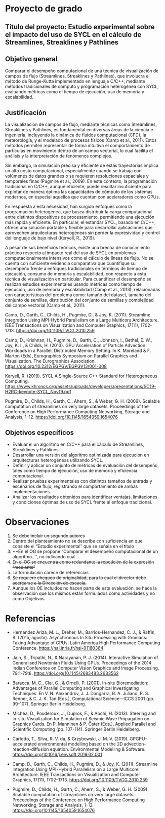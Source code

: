 # Proyecto de grado

## Título del proyecto: Estudio experimental sobre el impacto del uso de SYCL en el cálculo de Streamlines, Streaklines y Pathlines

## Objetivo general

Comparar el desempeño computacional de una técnica de visualización de campos de flujo (Streamlines, Streaklines y Pathlines), que involucra el método de Runge-Kutta implementado en lenguaje C/C++, mediante métodos tradicionales de cómputo y programación heterogénea con SYCL, evaluando métricas como el tiempo de ejecución, uso de memoria y escalabilidad.

## Justificación

La visualización de campos de flujo, mediante técnicas como Streamlines, Streaklines y Pathlines, es fundamental en diversas áreas de la ciencia e ingeniería, incluyendo la dinámica de fluidos computacional (CFD), la meteorología, y el modelado de procesos físicos (Camp et al., 2011). Estos métodos permiten representar de forma intuitiva el comportamiento de partículas en movimiento dentro de un campo vectorial, lo cual facilita el análisis y la interpretación de fenómenos complejos.

Sin embargo, la simulación precisa y eficiente de estas trayectorias implica un alto costo computacional, especialmente cuando se trabaja con volúmenes de datos grandes o se requieren resoluciones espaciales y temporales finas (Pugmire et al., 2009). En este contexto, la programación tradicional en C/C++, aunque eficiente, puede resultar insuficiente para explotar de manera óptima las capacidades de cómputo de los sistemas modernos, en especial aquellos que cuentan con aceleradores como GPUs.

En respuesta a esta necesidad, han surgido enfoques como la programación heterogénea, que busca distribuir la carga computacional entre distintos dispositivos de procesamiento, permitiendo una ejecución más rápida y eficiente. En particular, el estándar SYCL, basado en C/C++, ofrece una solución portable y flexible para desarrollar aplicaciones que aprovechen arquitecturas heterogéneas sin perder la expresividad y control del lenguaje de bajo nivel (Keryell, R., 2019).

A pesar de sus beneficios teóricos, existe una brecha de conocimiento práctico respecto al impacto real del uso de SYCL en problemas computacionalmente intensivos como el cálculo de líneas de flujo. No se cuenta con suficiente evidencia comparativa que cuantifique su desempeño frente a enfoques tradicionales en términos de tiempo de ejecución, consumo de memoria y escalabilidad, con respecto a esta técnica de visualización en particular. Para cuantificar el desempeño se realizan estudios experimentales usando métricas como tiempo de ejecución, uso de memoria y escalabilidad (Camp et al., 2013), relacionadas con características del problema como: tamaño del dataset, tamaño del conjunto de semillas, distribución del conjunto de semillas y complejidad del campo vectorial (Camp et al., 2011).

Camp, D., Garth, C., Childs, H., Pugmire, D., & Joy, K. (2011). Streamline Integration Using MPI-Hybrid Parallelism on a Large Multicore Architecture. IEEE Transactions on Visualization and Computer Graphics, 17(11), 1702–1713. <https://doi.org/10.1109/TVCG.2010.259>

Camp, D., Krishnan, H., Pugmire, D., Garth, C., Johnson, I., Bethel, E. W., Joy, K. I., & Childs, H. (2013). GPU Acceleration of Particle Advection Workloads in a Parallel, Distributed Memory Setting. In K. Moreland & F. Marton (Eds), Eurographics Symposium on Parallel Graphics and Visualization. The Eurographics Association. <https://doi.org/10.2312/EGPGV/EGPGV13/001-008>

Keryell, R. (2019). SYCL A Single-Source C++ Standard for Heterogeneous Computing. <https://www.khronos.org/assets/uploads/developers/presentations/SC19-H2RC-keynote-SYCL_Nov19.pdf>

Pugmire, D., Childs, H., Garth, C., Ahern, S., & Weber, G. H. (2009). Scalable computation of streamlines on very large datasets. Proceedings of the Conference on High Performance Computing Networking, Storage and Analysis, 1–12. <https://doi.org/10.1145/1654059.1654076>

## Objetivos específicos

- Evaluar el un algoritmo en C/C++ para el cálculo de Streamlines, Streaklines y Pathlines.
- Desarrollar una versión del algoritmo optimizada para ejecución en arquitecturas heterogéneas utilizando SYCL.
- Definir y aplicar un conjunto de métricas de evaluación del desempeño, tales como tiempo de ejecución, uso de memoria y eficiencia computacional.
- Realizar pruebas experimentales con distintos tamaños de entrada y escenarios de flujo, registrando el comportamiento de ambas implementaciones.
- Analizar los resultados obtenidos para identificar ventajas, limitaciones y condiciones óptimas de uso de SYCL frente al enfoque tradicional.

# Observaciones

1. ~~Se debe incluir un segundo autores~~
2. Dentro del planteamiento no se describe con suficiencia en que consiste el “Estudio experimental” que se señala en el título
3. ~~En el OG se propone “Comparar el desempeño computacional de un algoritmo…”, no indicando cual.
4. ~~En el OG se encuentra como redundante la repetición de la expresión “mediante”~~
5. La formulación carece de referencias
6. ~~Se requiere chequeo de originalidad, para lo cual el director debe acercarse a la Dirección de escuela.~~
7. Aunque los OE incluidos no hacen parte de esta evaluación, se hace la observación que los mismos están formulados como actividades y no como Objetivos.

# Referencias

- Hernandez Ariza, M. L., Dreher, M., Barrios-Hernandez, C. J., & Raffin, B. (2015, agosto). Asynchronous In Situ Processing with Gromacs: Taking Advantage of GPUs. Latin America High Performance Computing Conference. <https://hal.inria.fr/hal-01180364>

- Jain, S., Tripathi, N., & Narayanan, P. J. (2014). Interactive Simulation of Generalised Newtonian Fluids Using GPUs. Proceedings of the 2014 Indian Conference on Computer Vision Graphics and Image Processing, 79:1-79:8. <https://doi.org/10.1145/2683483.2683562>

- Baracca, M. C., Clai, G., & Ornelli, P. (2001). In-situ Bioremediation: Advantages of Parallel Computing and Graphical Investigating Techniques. En V. N. Alexandrov, J. J. Dongarra, B. A. Juliano, R. S. Renner, & C. J. K. Tan (Eds.), Computational Science—ICCS 2001 (pp. 99-107). Springer Berlin Heidelberg.

- Michéa, D., Pouderoux, J., Dupros, F., & Aochi, H. (2013). Steering and In-situ Visualization for Simulation of Seismic Wave Propagation on Graphics Cards. En P. Manninen & P. Öster (Eds.), Applied Parallel and Scientific Computing (pp. 107-114). Springer Berlin Heidelberg.

- Carlotto, T., Silva, R. V. da, & Grzybowski, J. M. V. (2019). GPGPU-accelerated environmental modelling based on the 2D advection-reaction-diffusion equation. Environmental Modelling & Software. <https://doi.org/10.1016/j.envsoft.2019.02.001>

- Camp, D., Garth, C., Childs, H., Pugmire, D., & Joy, K. (2011). Streamline Integration Using MPI-Hybrid Parallelism on a Large Multicore Architecture. IEEE Transactions on Visualization and Computer Graphics, 17(11), 1702–1713. <https://doi.org/10.1109/TVCG.2010.259>

- Pugmire, D., Childs, H., Garth, C., Ahern, S., & Weber, G. H. (2009). Scalable computation of streamlines on very large datasets. Proceedings of the Conference on High Performance Computing Networking, Storage and Analysis, 1–12. <https://doi.org/10.1145/1654059.1654076>
